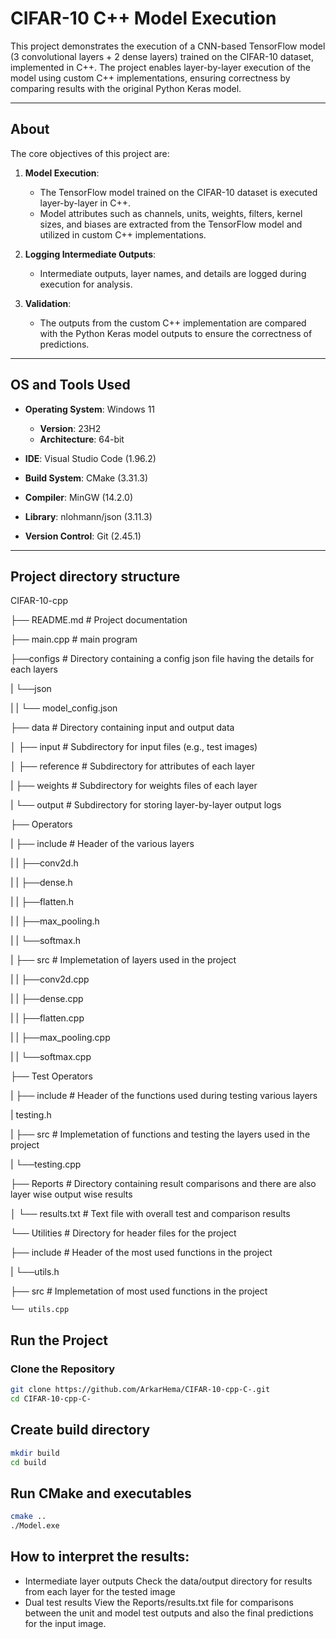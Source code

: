 # CIFAR-10 C++ Model Execution

This project demonstrates the execution of a CNN-based TensorFlow model (3 convolutional layers + 2 dense layers) trained on the CIFAR-10 dataset, implemented in C++. The project enables layer-by-layer execution of the model using custom C++ implementations, ensuring correctness by comparing results with the original Python Keras model.

---

## About

The core objectives of this project are:

1. **Model Execution**:
   - The TensorFlow model trained on the CIFAR-10 dataset is executed layer-by-layer in C++.
   - Model attributes such as channels, units, weights, filters, kernel sizes, and biases are extracted from the TensorFlow model and utilized in custom C++ implementations.

2. **Logging Intermediate Outputs**:
   - Intermediate outputs, layer names, and details are logged during execution for analysis.

3. **Validation**:
   - The outputs from the custom C++ implementation are compared with the Python Keras model outputs to ensure the correctness of predictions.

---

## OS and Tools Used

- **Operating System**: Windows 11  
  - **Version**: 23H2  
  - **Architecture**: 64-bit  

- **IDE**: Visual Studio Code (1.96.2)  
- **Build System**: CMake (3.31.3)  
- **Compiler**: MinGW (14.2.0)  
- **Library**: nlohmann/json (3.11.3)  
- **Version Control**: Git (2.45.1)  

---

## Project directory structure

CIFAR-10-cpp

├── README.md                # Project documentation

├── main.cpp                 # main program

├──configs                   # Directory containing a config json file having the details for each layers

|    └──json

|    |   └── model_config.json     

├── data                     # Directory containing input and output data

│   ├── input                # Subdirectory for input files (e.g., test images)

│   ├── reference            # Subdirectory for attributes of each layer

|   ├── weights              # Subdirectory for weights files of each layer

|   └── output               # Subdirectory for storing layer-by-layer output logs

├── Operators

|   ├── include                  # Header of the various layers

|   |   ├──conv2d.h

|   |   ├──dense.h

|   |   ├──flatten.h

|   |   ├──max_pooling.h

|   |   └──softmax.h

|   ├── src                      # Implemetation of layers used in the project

|   |   ├──conv2d.cpp

|   |   ├──dense.cpp

|   |   ├──flatten.cpp

|   |   ├──max_pooling.cpp

|   |   └──softmax.cpp  

├── Test Operators

|  ├── include                  # Header of the functions used during testing various layers

|      testing.h

|  ├── src                      # Implemetation of functions and testing the layers used in the project

|     └──testing.cpp  

├── Reports                  # Directory containing result comparisons and there are also layer wise output wise results

│   └── results.txt          # Text file with overall test and comparison results

└── Utilities                # Directory for header files for the project

├── include                  # Header of the most used functions in the project

|   └──utils.h

├── src                      # Implemetation of most used functions in the project

    └── utils.cpp                 



## Run the Project

### Clone the Repository

```bash
git clone https://github.com/ArkarHema/CIFAR-10-cpp-C-.git
cd CIFAR-10-cpp-C-

```

## Create build directory

```bash
mkdir build
cd build

```

## Run CMake and executables

```bash
cmake ..
./Model.exe

```

## How to interpret the results:

- Intermediate layer outputs
  Check the data/output directory for results from each layer for the tested image
- Dual test results
  View the Reports/results.txt file for comparisons between the unit and model test outputs and also the final predictions for the input image.

```
